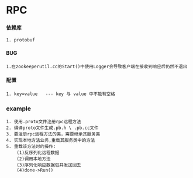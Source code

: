 # RPC

#### 依赖库
```
1. protobuf

```

#### BUG
```
1.在zookeeperutil.cc的Start()中使用Logger会导致客户端在接收到响应后仍然不退出
```

#### 配置
```
1. key=value   --- key 与 value 中不能有空格
```

### example 

```
1. 使用.proto文件注册rpc远程方法
2. 编译proto文件生成.pb.h \ .pb.cc文件
3. 要注册rpc远程方法的类，需要继承其服务类
4. 实现本地方法业务,重载其服务类中的方法
5. 重载该方法时的操作:
    (1)反序列化远程数据
    (2)调用本地方法
    (3)序列化响应数据包并发送回去
    (4)done->Run()
```


